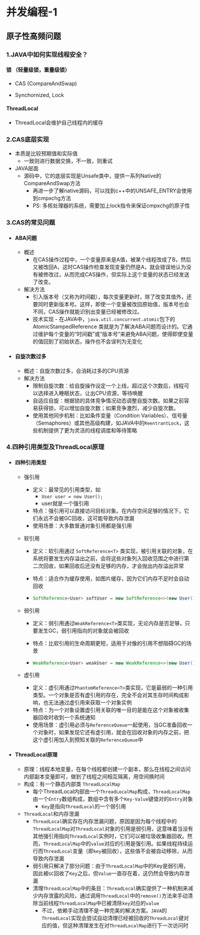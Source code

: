 # 并发编程-1

## 原子性高频问题

### 1.JAVA中如何实现线程安全？

#### 锁 （轻量级锁，重量级锁）

- CAS (CompareAndSwap)

- Synchornized, Lock

#### ThreadLocal

- ThreadLocal会维护自己线程内的缓存

### 2.CAS底层实现

- 本质是比较预期值和实际值
  - 一致则进行数据交换，不一致，则重试
- JAVA层面
  - 源码中，它的底层实现是Unsafe类中，提供一系列Native的CompareAndSwap方法
    - 再进一步了解native源码，可以找到c++中的UNSAFE_ENTRY会使用到cmpxchg方法
    - PS: 多核处理器的系统，需要加上lock指令来保证cmpxchg的原子性

### 3.CAS的常见问题

- #### ABA问题

  - 概述
    - 在CAS操作过程中，一个变量原来是A值，被某个线程改成了B，然后又被改回A，这时CAS操作检查发现变量仍然是A，就会错误地认为没有被修改过，从而完成CAS操作，但实际上这个变量的状态已经发送了改变。
  - 解决方法
    - 引入版本号（又称为时间戳），每次变量更新时，除了改变其值外，还要同时更新版本号。这样，即使一个变量被改回原始值，版本号也会不同，CAS操作就能识别出变量已经被修改过。
    - 技术实现 - 在JAVA中，`java.util.concurrent.atomic`包下的AtomicStampedReference 类就是为了解决ABA问题而设计的。它通过维护每个变量的“时间戳”或“版本号”来避免ABA问题，使得即使变量的值回到了初始状态，操作也不会误判为无变化

- #### 自旋次数过多

  - 概述：自旋次数过多，会消耗过多的CPU资源
  - 解决方法
    - 限制自旋次数：给自旋操作设定一个上线，超过这个次数后，线程可以选择进入睡眠状态，让出CPU资源，等待唤醒
    - 自适应自旋：根据锁的具体竞争情况动态调整自旋次数。如果之前容易获得锁，可以增加自旋次数；如果竞争激烈，减少自旋次数。
    - 使用其他同步机制：比如条件变量（Condition Variables）、信号量（Semaphores）或其他高级构建，如JAVA中的`ReentrantLock`，这些机制提供了更为灵活的线程调度和等待策略

### 4.四种引用类型及ThreadLocal原理

- #### 四种引用类型

  - 强引用

    - 定义：最常见的引用类型，如
      - `User user = new User();`
      - user就是一个强引用
    - 特点：强引用可以直接访问目标对象。在内存空间足够的情况下，它们永远不会被GC回收，这可能导致内存泄漏
    - 使用场景：大多数普通对象引用都是强引用

  - 软引用

    - 定义：软引用通过 `SoftReference<T>` 类实现，被引用关联的对象，在系统将要发生内存溢出之前，会将这些对象列入回收范围之中进行第二次回收，如果回收后还没有足够的内存，才会抛出内存溢出异常

    - 特点：适合作为缓存使用，如图片缓存，因为它们内存不足时会自动回收

    - ```JAVA
      SoftReference<User> softUser = new SoftReference<>(new User());
      ```

  - 弱引用

    - 定义：弱引用通过`WeakReference<T>`类实现，无论内存是否足够，只要发生GC，弱引用指向的对象就会被回收

    - 特点：比软引用的生命周期更短，适用于对像的引用不想阻碍GC的场景

    - ```JAVA
      WeakReference<User> weakUser = new WeakReference<>(new User())
      ```

  - 虚引用

    - 定义：虚引用通过`PhantomReference<T>`类实现，它是最弱的一种引用类型。一个对象是否有虚引用的存在，完全不会对其生存时间构成影响，也无法通过虚引用来获取一个对象实例
    - 特点：为一个对象设置虚引用关联的唯一目的是能在这个对象被收集器回收时收到一个系统通知
    - 使用场景：虚引用必须与`ReferenceQueue`一起使用，当GC准备回收一个对象时，如果发现它还有虚引用，就会在回收对象的内存之前，把这个虚引用加入到预知关联的`ReferenceQueue`中

- #### ThreadLocal原理

  - 原理：线程本地变量，在每个线程都创建一个副本，那么在线程之间访问内部副本变量即可，做到了线程之间相互隔离，用空间换时间
  - 构成：有一个静态内部类 `ThreadLocalMap` 
    - 每个ThreadLocal内部由一个`ThreadLocalMap`构成，`ThreadLocalMap`由一个`Entry`数组构成，数组中含有多个`Key-Value`键值对的`Entry`对象
      - `Key`是指向`ThreadLocal`的一个弱引用
  - `ThreadLocal`和内存泄漏
    - `ThreadLocal`确实存在内存泄漏问题，原因是因为每个线程中的`ThreadLocalMap`对`ThreadLocal`对象的引用是弱引用，这意味着当没有其他强引用指向`ThreadLocal`实例时，它们可以被垃圾收集器回收。然而，`ThreadLocalMap`中的`value`对应的引用是强引用。如果线程持续运行而`ThreadLocal`变量（即`key`被回收），这些值不会被自动移除，从而导致内存泄漏
    - 弱引用只解决了部分问题：由于`ThreadLocalMap`中的Key是弱引用，因此被`GC`回收了`Key`之后，但`Value`一直存在着，这仍然会导致内存泄漏
    - 清理`ThreadLocalMap`中的条目：`ThreadLocal`确实提供了一种机制来减少内存泄露的风险，通过调用`ThreadLocal`中的`remove()`方法来手动清除当前线程`ThreadLocalMap`中已被清除`key`对应的`value`
      - 不过，依赖手动清理不是一种完美的解决方案。`JAVA`的`ThreadLocal`实现会尝试自动清理已经被回收的`ThreadLocal`键对应的值，但这种清理发生在对`ThreadLocalMap`进行下一次访问时